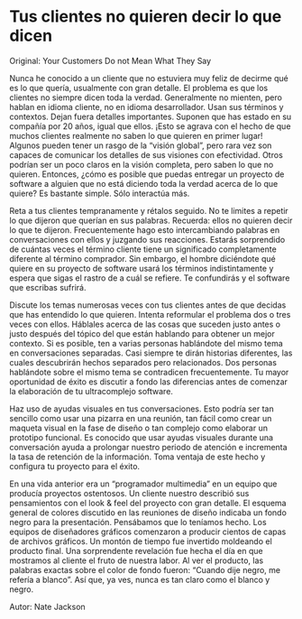 # Tus clientes no quieren decir lo que dicen

Original: Your Customers Do not Mean What They Say

Nunca he conocido a un cliente que no estuviera muy feliz de decirme qué
es lo que quería, usualmente con gran detalle. El problema es que los
clientes no siempre dicen toda la verdad. Generalmente no mienten, pero
hablan en idioma cliente, no en idioma desarrollador. Usan sus términos
y contextos. Dejan fuera detalles importantes. Suponen que has estado en
su compañía por 20 años, igual que ellos. ¡Esto se agrava con el hecho
de que muchos clientes realmente no saben lo que quieren en primer
lugar! Algunos pueden tener un rasgo de la “visión global”, pero rara
vez son capaces de comunicar los detalles de sus visiones con
efectividad. Otros podrían ser un poco claros en la visión completa,
pero saben lo que no quieren. Entonces, ¿cómo es posible que puedas
entregar un proyecto de software a alguien que no está diciendo toda la
verdad acerca de lo que quiere? Es bastante simple. Sólo interactúa más.

Reta a tus clientes tempranamente y rétalos seguido. No te limites a
repetir lo que dijeron que querían en sus palabras. Recuerda: ellos no
quieren decir lo que te dijeron. Frecuentemente hago esto intercambiando
palabras en conversaciones con ellos y juzgando sus reacciones. Estarás
sorprendido de cuántas veces el término cliente tiene un significado
completamente diferente al término comprador. Sin embargo, el hombre
diciéndote qué quiere en su proyecto de software usará los términos
indistintamente y espera que sigas el rastro de a cuál se refiere. Te
confundirás y el software que escribas sufrirá.

Discute los temas numerosas veces con tus clientes antes de que decidas
que has entendido lo que quieren. Intenta reformular el problema dos o
tres veces con ellos. Háblales acerca de las cosas que suceden justo
antes o justo después del tópico del que están hablando para obtener un
mejor contexto. Si es posible, ten a varias personas hablándote del
mismo tema en conversaciones separadas. Casi siempre te dirán historias
diferentes, las cuales descubrirán hechos separados pero relacionados.
Dos personas hablándote sobre el mismo tema se contradicen
frecuentemente. Tu mayor oportunidad de éxito es discutir a fondo las
diferencias antes de comenzar la elaboración de tu ultracomplejo
software.

Haz uso de ayudas visuales en tus conversaciones. Esto podría ser tan
sencillo como usar una pizarra en una reunión, tan fácil como crear un
maqueta visual en la fase de diseño o tan complejo como elaborar un
prototipo funcional. Es conocido que usar ayudas visuales durante una
conversación ayuda a prolongar nuestro periodo de atención e incrementa
la tasa de retención de la información. Toma ventaja de este hecho y
configura tu proyecto para el éxito.

En una vida anterior era un “programador multimedia” en un equipo que
producía proyectos ostentosos. Un cliente nuestro describió sus
pensamientos con el look & feel del proyecto con gran detalle. El
esquema general de colores discutido en las reuniones de diseño
indicaba un fondo negro para la presentación. Pensábamos que lo teníamos
hecho. Los equipos de diseñadores gráficos comenzaron a producir cientos
de capas de archivos gráficos. Un montón de tiempo fue invertido
moldeando el producto final. Una sorprendente revelación fue hecha el
día en que mostramos al cliente el fruto de nuestra labor. Al ver el
producto, las palabras exactas sobre el color de fondo fueron:
“Cuando dije negro, me refería a blanco”. Así que, ya ves, nunca es
tan claro como el blanco y negro.

Autor: Nate Jackson